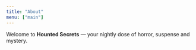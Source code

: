 ```yaml
---
title: "About"
menu: ["main"]
---
```


Welcome to **Hounted Secrets** — your nightly dose of horror, suspense and mystery.
